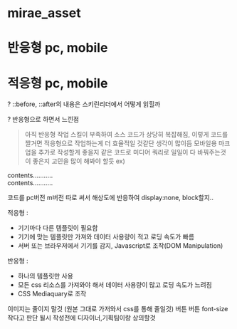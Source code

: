 # mirae_asset

# 반응형 pc, mobile
# 적응형 pc, mobile

? ::before, ::after의 내용은 스키린리더에서 어떻게 읽힐까

? 반응형으로 하면서 느낀점
> 아직 반응형 작업 스킬이 부족하여 소스 코드가 상당히 복잡해짐, 이렇게 코드를 짤거면 적응형으로 작업하는게 더 효율적일 것같단 생각이 많이듬
> 모바일용 마크업을 추가로 작성할게 좋을지 같은 코드로 미디어 쿼리로 일일이 다 바꿔주는것이 좋은지 고민을 많이 해봐야 할듯
ex)

<div class="pc-content">
  contents...........
</div>

<div class="m-content">
  contents...........
</div>

코드를 pc버전 m버전 따로 써서 해상도에 반응하여 display:none, block할지..



적응형 :
- 기기마다 다른 템플릿이 필요함
- 기기에 맞는 템플릿만 가져와 데이터 사용량이 적고 로딩 속도가 빠름
- 서버 또는 브라우저에서 기기를 감지, Javascript로 조작(DOM Manipulation)

반응형 :
- 하나의 템플릿만 사용
- 모든 css 리소스를 가져와야 해서 데이터 사용량이 많고 로딩 속도가 느려짐
- CSS Mediaquary로 조작


이미지는 줄이지 말것 (원본 그대로 가저와서 css를 통해 줄일것)
버튼 버튼
font-size 작다고 판단 될시 작성전에 디자이너,기획팀이랑 상의할것
